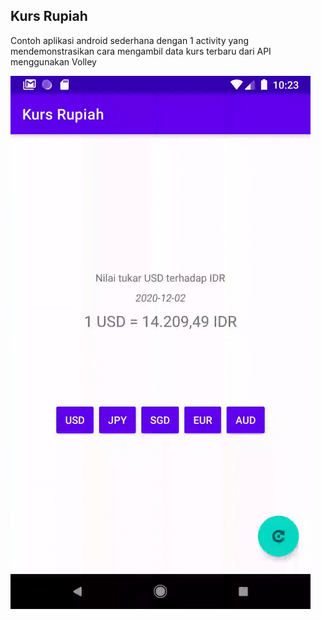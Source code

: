 ## Kurs Rupiah

Contoh aplikasi android sederhana dengan 1 activity yang mendemonstrasikan cara mengambil data kurs terbaru dari API menggunakan Volley


![Tampilan](KursHariIni.gif)


